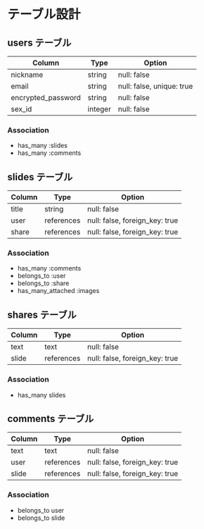 # テーブル設計

## users テーブル

| Column             | Type    | Option                    |
|--------------------|---------|---------------------------|
| nickname           | string  | null: false               |
| email              | string  | null: false, unique: true |
| encrypted_password | string  | null: false               |
| sex_id             | integer | null: false               |

### Association

- has_many   :slides
- has_many   :comments

## slides テーブル

| Column             | Type       | Option                         |
|--------------------|------------|--------------------------------|
| title              | string     | null: false                    |
| user               | references | null: false, foreign_key: true |
| share              | references | null: false, foreign_key: true |


### Association

- has_many   :comments
- belongs_to :user
- belongs_to :share
- has_many_attached :images


## shares テーブル

| Column | Type       | Option                         |
|--------|------------|--------------------------------|
| text   | text       | null: false                    |
| slide  | references | null: false, foreign_key: true |

### Association

- has_many slides

## comments テーブル

| Column | Type       | Option                         |
|--------|------------|--------------------------------|
| text   | text       | null: false                    |
| user   | references | null: false, foreign_key: true |
| slide  | references | null: false, foreign_key: true |

### Association

- belongs_to user
- belongs_to slide